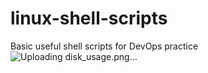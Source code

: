 # linux-shell-scripts
Basic useful shell scripts for DevOps practice
![Uploading disk_usage.png…]()


